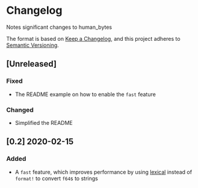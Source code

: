 # Changelog
Notes significant changes to human_bytes

The format is based on [Keep a Changelog](https://keepachangelog.com/en/1.0.0/),
and this project adheres to [Semantic Versioning](https://semver.org/spec/v2.0.0.html).

## [Unreleased]
### Fixed
* The README example on how to enable the `fast` feature

### Changed
* Simplified the README

## [0.2] 2020-02-15
### Added
* A `fast` feature, which improves performance by using [lexical](https://github.com/Alexhuszagh/rust-lexical) instead of `format!` to convert `f64`s to strings
